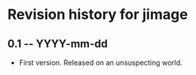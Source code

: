 # Revision history for jimage

## 0.1 -- YYYY-mm-dd

* First version. Released on an unsuspecting world.
